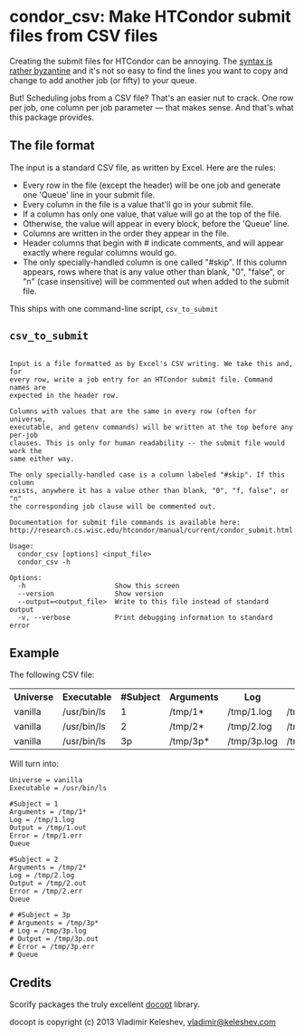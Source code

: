 # condor_csv: Make HTCondor submit files from CSV files

Creating the submit files for HTCondor can be annoying. The [syntax is rather byzantine](http://research.cs.wisc.edu/htcondor/manual/current/condor_submit.html) and it's not so easy to find the lines you want to copy and change to add another job (or fifty) to your queue.

But! Scheduling jobs from a CSV file? That's an easier nut to crack. One row per job, one column per job parameter — that makes sense. And that's what this package provides.

## The file format

The input is a standard CSV file, as written by Excel. Here are the rules:

* Every row in the file (except the header) will be one job and generate one 'Queue' line in your submit file.
* Every column in the file is a value that'll go in your submit file.
* If a column has only one value, that value will go at the top of the file.
* Otherwise, the value will appear in every block, before the 'Queue' line.
* Columns are written in the order they appear in the file.
* Header columns that begin with # indicate comments, and will appear exactly where regular columns would go.
* The only specially-handled column is one called "#skip". If this column appears, rows where that is any value other than blank, "0", "false", or "n" (case insensitive) will be commented out when added to the submit file.

This ships with one command-line script, `csv_to_submit`

## `csv_to_submit`

```Create a HTCondor submit file from a CSV file.

Input is a file formatted as by Excel's CSV writing. We take this and, for
every row, write a job entry for an HTCondor submit file. Command names are
expected in the header row.

Columns with values that are the same in every row (often for universe,
executable, and getenv commands) will be written at the top before any per-job
clauses. This is only for human readability -- the submit file would work the
same either way.

The only specially-handled case is a column labeled "#skip". If this column
exists, anywhere it has a value other than blank, "0", "f, false", or "n"
the corresponding job clause will be commented out.

Documentation for submit file commands is available here:
http://research.cs.wisc.edu/htcondor/manual/current/condor_submit.html

Usage:
  condor_csv [options] <input_file>
  condor_csv -h

Options:
  -h                      Show this screen
  --version               Show version
  --output=<output_file>  Write to this file instead of standard output
  -v, --verbose           Print debugging information to standard error
```

## Example

The following CSV file:

<table>
<tr><th>Universe</th><th>Executable</th><th>#Subject</th><th>Arguments</th><th>Log</th><th>Output</th><th>Error</th><th>#Skip</th></tr>
<tr><td>vanilla</td><td>/usr/bin/ls</td><td>1</td><td>/tmp/1*</td><td>/tmp/1.log</td><td>/tmp/1.out</td><td>/tmp/1.err</td><td></td></tr>
<tr><td>vanilla</td><td>/usr/bin/ls</td><td>2</td><td>/tmp/2*</td><td>/tmp/2.log</td><td>/tmp/2.out</td><td>/tmp/2.err</td><td></td></tr>
<tr><td>vanilla</td><td>/usr/bin/ls</td><td>3p</td><td>/tmp/3p*</td><td>/tmp/3p.log</td><td>/tmp/3p.out</td><td>/tmp/3p.err</td><td>1</td></tr>
</table>

Will turn into:

```
Universe = vanilla
Executable = /usr/bin/ls

#Subject = 1
Arguments = /tmp/1*
Log = /tmp/1.log
Output = /tmp/1.out
Error = /tmp/1.err
Queue

#Subject = 2
Arguments = /tmp/2*
Log = /tmp/2.log
Output = /tmp/2.out
Error = /tmp/2.err
Queue

# #Subject = 3p
# Arguments = /tmp/3p*
# Log = /tmp/3p.log
# Output = /tmp/3p.out
# Error = /tmp/3p.err
# Queue

```


## Credits

Scorify packages the truly excellent [docopt](https://github.com/docopt/docopt) library.

docopt is copyright (c) 2013 Vladimir Keleshev, vladimir@keleshev.com
